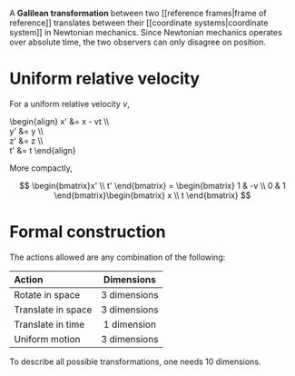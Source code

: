 A **Galilean transformation** between two [[reference frames|frame of reference]] translates between their [[coordinate systems|coordinate system]] in Newtonian mechanics. Since Newtonian mechanics operates over absolute time, the two observers can only disagree on position. 

# Uniform relative velocity

For a uniform relative velocity $v$,

\begin{align}
x' &= x - vt \\\\\
y' &= y \\\\\
z' &= z \\\\\
t' &= t
\end{align}

More compactly,

$$
\begin{bmatrix}x' \\ t' \end{bmatrix} = \begin{bmatrix} 1 & -v \\ 0 & 1 \end{bmatrix}\begin{bmatrix} x \\ t \end{bmatrix}
$$

# Formal construction

The actions allowed are any combination of the following:

|Action|Dimensions|
|:-----|:---------:|
|Rotate in space|3 dimensions|
|Translate in space|3 dimensions|
|Translate in time|1 dimension|
|Uniform motion|3 dimensions|

To describe all possible transformations, one needs 10 dimensions.